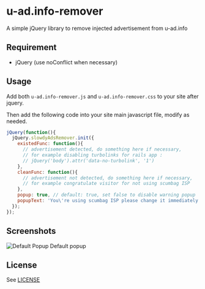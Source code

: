 u-ad.info-remover
=================

A simple jQuery library to remove injected advertisement from u-ad.info

## Requirement

- jQuery (use noConflict when necessary)

## Usage

Add both `u-ad.info-remover.js` and `u-ad.info-remover.css` to your site after jquery.

Then add the following code into your site main javascript file, modify as needed.

```javascript
jQuery(function(){
  jQuery.slowdyAdsRemover.init({
    existedFunc: function(){
      // advertisement detected, do something here if necessary,
      // for example disabling turbolinks for rails app :
      // jQuery('body').attr('data-no-turbolink', '1')
    },
    cleanFunc: function(){
      // advertisement not detected, do something here if necessary,
      // for example congratulate visitor for not using scumbag ISP
    },
    popup: true, // default: true, set false to disable warning popup
    popupText: 'You\'re using scumbag ISP please change it immediately.' // optional, change popupText
  });
});
```

## Screenshots

![Default Popup](https://dl.dropboxusercontent.com/u/42182502/2fm0kdd930.png)
Default popup

## License

See [LICENSE](LICENSE)
